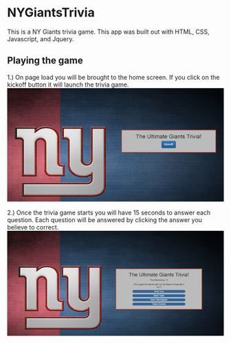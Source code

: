 # NYGiantsTrivia
This is a NY Giants trivia game. This app was built out with HTML, CSS, Javascript, and Jquery.

## Playing the game

1.) On page load you will be brought to the home screen. If you click on the kickoff button it will launch the trivia game.
![Trivia Home Screen](assets/images/homescreen.png)

2.) Once the trivia game starts you will have 15 seconds to answer each question. Each question will be answered by clicking the answer you believe to correct.
![Trivia Question Screen](assets/images/questionscreen.png)
